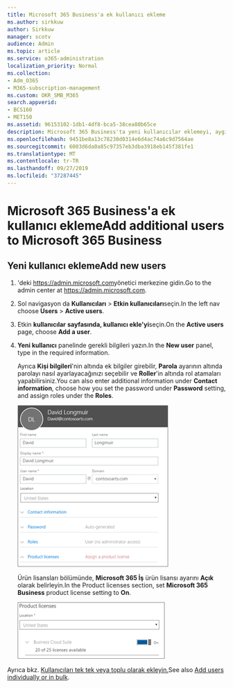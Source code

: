 ```yaml
---
title: Microsoft 365 Business'a ek kullanıcı ekleme
ms.author: sirkkuw
author: Sirkkuw
manager: scotv
audience: Admin
ms.topic: article
ms.service: o365-administration
localization_priority: Normal
ms.collection:
- Adm_O365
- M365-subscription-management
ms.custom: OKR_SMB_M365
search.appverid:
- BCS160
- MET150
ms.assetid: 96153102-1db1-4df8-bca5-38cea80b65ce
description: Microsoft 365 Business'ta yeni kullanıcılar eklemeyi, aygıtlarını nasıl güvene atamayı ve rolleri nasıl atayabilirsiniz öğrenin.
ms.openlocfilehash: 9451be8a13c78230d0314e6d4ac74a6c9d7564ae
ms.sourcegitcommit: 6003d6da0a85c97357eb3dba3918eb145f381fe1
ms.translationtype: MT
ms.contentlocale: tr-TR
ms.lasthandoff: 09/27/2019
ms.locfileid: "37287445"
---
```

# <a name="add-additional-users-to-microsoft-365-business"></a><span data-ttu-id="c6c2b-103">Microsoft 365 Business'a ek kullanıcı ekleme</span><span class="sxs-lookup"><span data-stu-id="c6c2b-103">Add additional users to Microsoft 365 Business</span></span>

## <a name="add-new-users"></a><span data-ttu-id="c6c2b-104">Yeni kullanıcı ekleme</span><span class="sxs-lookup"><span data-stu-id="c6c2b-104">Add new users</span></span>

1. <span data-ttu-id="c6c2b-105">'deki <a href="https://go.microsoft.com/fwlink/p/?linkid=837890" target="_blank">https://admin.microsoft.com</a>yönetici merkezine gidin.</span><span class="sxs-lookup"><span data-stu-id="c6c2b-105">Go to the admin center at <a href="https://go.microsoft.com/fwlink/p/?linkid=837890" target="_blank">https://admin.microsoft.com</a>.</span></span> 
2. <span data-ttu-id="c6c2b-106">Sol navigasyon da **Kullanıcıları** \> **Etkin kullanıcıları**seçin.</span><span class="sxs-lookup"><span data-stu-id="c6c2b-106">In the left nav choose **Users** \> **Active users**.</span></span>
1. <span data-ttu-id="c6c2b-107">Etkin **kullanıcılar** **sayfasında, kullanıcı ekle'yi**seçin.</span><span class="sxs-lookup"><span data-stu-id="c6c2b-107">On the **Active users** page, choose **Add a user**.</span></span>
 4. <span data-ttu-id="c6c2b-108">**Yeni kullanıcı** panelinde gerekli bilgileri yazın.</span><span class="sxs-lookup"><span data-stu-id="c6c2b-108">In the **New user** panel, type in the required information.</span></span> 
  
    <span data-ttu-id="c6c2b-109">Ayrıca **Kişi bilgileri**'nin altında ek bilgiler girebilir, **Parola** ayarının altında parolayı nasıl ayarlayacağınızı seçebilir ve **Roller**'in altında rol atamaları yapabilirsiniz.</span><span class="sxs-lookup"><span data-stu-id="c6c2b-109">You can also enter additional information under **Contact information**, choose how you set the password under **Password** setting, and assign roles under the **Roles**.</span></span>
      
    ![Enter user information in the New user card](media/f04d39ca-48be-4868-8330-8552a4754c8b.png)
      
    <span data-ttu-id="c6c2b-111">Ürün lisansları bölümünde, **Microsoft 365 İş** ürün lisansı ayarını **Açık** olarak belirleyin.</span><span class="sxs-lookup"><span data-stu-id="c6c2b-111">In the Product licenses section, set **Microsoft 365 Business** product license setting to **On**.</span></span>
      
    ![Set the license setting to On position](media/7404f7f7-93bc-44a3-9ffb-4208b5b17402.png)
  
<span data-ttu-id="c6c2b-113">Ayrıca bkz. [Kullanıcıları tek tek veya toplu olarak ekleyin.](https://docs.microsoft.com/office365/admin/add-users/add-users)</span><span class="sxs-lookup"><span data-stu-id="c6c2b-113">See also [Add users individually or in bulk](https://docs.microsoft.com/office365/admin/add-users/add-users).</span></span>
  
